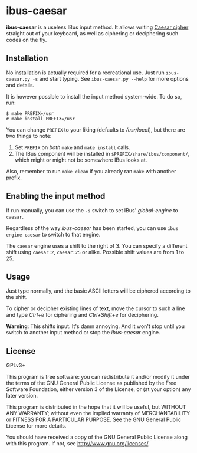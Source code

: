 ibus-caesar
===========

**ibus-caesar** is a useless IBus input method.  It allows writing
[Caesar cipher](https://en.wikipedia.org/wiki/Caesar_cipher) straight out of
your keyboard, as well as ciphering or deciphering such codes on the fly.

Installation
------------

No installation is actually required for a recreational use.  Just run
`ibus-caesar.py -s` and start typing.  See `ibus-caesar.py --help` for more
options and details.

It is however possible to install the input method system-wide.  To do so,
run:

```shell
$ make PREFIX=/usr
# make install PREFIX=/usr
```

You can change `PREFIX` to your liking (defaults to */usr/local*), but there
are two things to note:

1. Set `PREFIX` on *both* `make` and `make install` calls.
2. The IBus component will be installed in `$PREFIX/share/ibus/component/`,
   which might or might not be somewhere IBus looks at.

Also, remember to run `make clean` if you already ran `make` with another
prefix.


Enabling the input method
-------------------------

If run manually, you can use the `-s` switch to set IBus' *global-engine* to
`caesar`.

Regardless of the way *ibus-caesar* has been started, you can use
`ibus engine caesar` to switch to that engine.

The `caesar` engine uses a shift to the right of 3.  You can specify a
different shift using `caesar:2`, `caesar:25` or alike.  Possible shift values
are from 1 to 25.


Usage
-----

Just type normally, and the basic ASCII letters will be ciphered according to
the shift.

To cipher or decipher existing lines of text, move the cursor to such a line
and type *Ctrl+e* for ciphering and *Ctrl+Shift+e* for deciphering.

**Warning**: This shifts input.  It's damn annoying.  And it won't stop until
you switch to another input method or stop the *ibus-caesar* engine.


License
-------

GPLv3+

This program is free software: you can redistribute it and/or modify
it under the terms of the GNU General Public License as published by
the Free Software Foundation, either version 3 of the License, or
(at your option) any later version.

This program is distributed in the hope that it will be useful,
but WITHOUT ANY WARRANTY; without even the implied warranty of
MERCHANTABILITY or FITNESS FOR A PARTICULAR PURPOSE.  See the
GNU General Public License for more details.

You should have received a copy of the GNU General Public License
along with this program.  If not, see <http://www.gnu.org/licenses/>.
